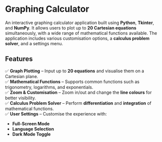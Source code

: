 # Graphing Calculator  
  
An interactive graphing calculator application built using **Python**, **Tkinter**, and **NumPy**. It allows users to plot up to **20 Cartesian equations** simultaneously, with a wide range of mathematical functions available. The application includes various customisation options, a **calculus problem solver**, and a settings menu.  

## Features  
✅ **Graph Plotting** – Input up to **20 equations** and visualise them on a Cartesian plane.  
✅ **Mathematical Functions** – Supports common functions such as trigonometry, logarithms, and exponentials.  
✅ **Zoom & Customisation** – Zoom in/out and change the **line colours** for better visibility.  
✅ **Calculus Problem Solver** – Perform **differentiation** and **integration** of mathematical functions.  
✅ **User Settings** – Customise the experience with:  
   - **Full-Screen Mode**  
   - **Language Selection**  
   - **Dark Mode Toggle** 
